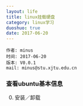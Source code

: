 ```yaml
---
layout: life
title: linux挂载硬盘
category: linux学习
duoshuo: true
date: 2017-06-20
---
```


    作者: minus
    时间: 2017-06-20
    版本: V0.0.1
    mail: minus@stu.xjtu.edu.cn


<!-- more -->

### 查看ubuntu基本信息
0. 安装／卸载

